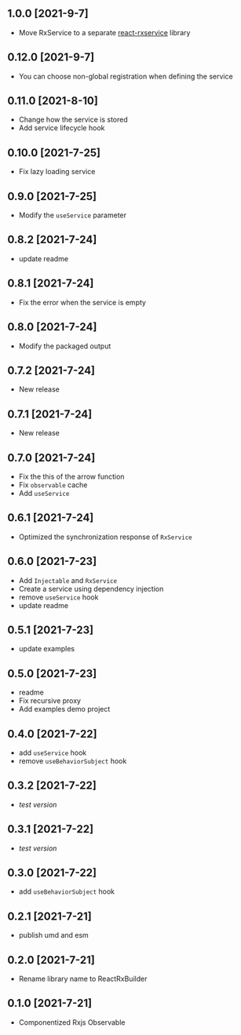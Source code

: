 ## 1.0.0 [2021-9-7]

- Move RxService to a separate [react-rxservice](https://github.com/januwA/react-rxservice) library

## 0.12.0 [2021-9-7]

- You can choose non-global registration when defining the service

## 0.11.0 [2021-8-10]

- Change how the service is stored
- Add service lifecycle hook

## 0.10.0 [2021-7-25]

- Fix lazy loading service

## 0.9.0 [2021-7-25]

- Modify the `useService` parameter

## 0.8.2 [2021-7-24]

- update readme

## 0.8.1 [2021-7-24]

- Fix the error when the service is empty

## 0.8.0 [2021-7-24]

- Modify the packaged output


## 0.7.2 [2021-7-24]

- New release

## 0.7.1 [2021-7-24]

- New release

## 0.7.0 [2021-7-24]

- Fix the this of the arrow function
- Fix `observable` cache
- Add `useService`

## 0.6.1 [2021-7-24]

- Optimized the synchronization response of `RxService`

## 0.6.0 [2021-7-23]

- Add `Injectable` and `RxService`  
- Create a service using dependency injection
- remove `useService` hook
- update readme

## 0.5.1 [2021-7-23]

- update examples

## 0.5.0 [2021-7-23]

- readme
- Fix recursive proxy
- Add examples demo project

## 0.4.0 [2021-7-22]

- add `useService` hook
- remove `useBehaviorSubject` hook

## 0.3.2 [2021-7-22]

- *test version*

## 0.3.1 [2021-7-22]

- *test version*

## 0.3.0 [2021-7-22]

- add `useBehaviorSubject` hook

## 0.2.1 [2021-7-21]

- publish umd and esm

## 0.2.0 [2021-7-21]

- Rename library name to ReactRxBuilder

## 0.1.0 [2021-7-21]

- Componentized Rxjs Observable